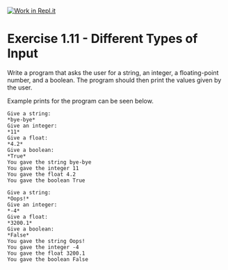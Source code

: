 [![Work in Repl.it](https://classroom.github.com/assets/work-in-replit-14baed9a392b3a25080506f3b7b6d57f295ec2978f6f33ec97e36a161684cbe9.svg)](https://classroom.github.com/online_ide?assignment_repo_id=5474393&assignment_repo_type=AssignmentRepo)
# Exercise 1.11 - Different Types of Input

Write a program that asks the user for a string, an integer, a floating-point number, and a boolean. The program should then print the values given by the user.

Example prints for the program can be seen below.

```plaintext
Give a string:
*bye-bye*
Give an integer:
*11*
Give a float:
*4.2*
Give a boolean:
*True*
You gave the string bye-bye
You gave the integer 11
You gave the float 4.2
You gave the boolean True
```

```plaintext
Give a string:
*Oops!*
Give an integer:
*-4*
Give a float:
*3200.1*
Give a boolean:
*False*
You gave the string Oops!
You gave the integer -4
You gave the float 3200.1
You gave the boolean False
```
